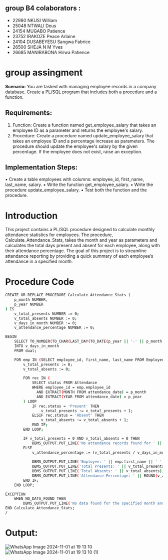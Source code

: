 ## group B4 colaborators : 
- 22980 NKUSI William
- 25048 NTWALI Deus
- 24154 MUGABO Patience
- 23752 IRAKOZE Peace Arlaine
- 24104 DUSABEYESU Sangwa Fabrice
- 26500 SHEJA N M Yves
- 26685 MANIRABONA Hirwa Patience 
   
 # group assingment 
 
 **Scenario:** You are tasked with managing employee records in a company database. Create a PL/SQL program that includes 
both a procedure and a function.
## Requirements:
  1. Function: Create a function named get_employee_salary that takes an employee ID as a parameter and returns the 
     employee's salary.
2. Procedure: Create a procedure named update_employee_salary that takes an employee ID and a percentage increase as 
parameters. The procedure should update the employee's salary by the given percentage. If the employee does not exist, 
raise an exception.
## Implementation Steps:
▪ Create a table employees with columns: employee_id, first_name, last_name, salary.
▪ Write the function get_employee_salary.
▪ Write the procedure update_employee_salary.
▪ Test both the function and the procedure.


# Introduction
This project contains a PL/SQL procedure designed to calculate monthly attendance statistics for employees. The procedure, Calculate_Attendance_Stats, takes the month and year as parameters and calculates the total days present and absent for each employee, along with their attendance percentage. The goal of this project is to streamline attendance reporting by providing a quick summary of each employee’s attendance in a specified month.

# Procedure Code

```bash
CREATE OR REPLACE PROCEDURE Calculate_Attendance_Stats ( 
    p_month NUMBER,
    p_year NUMBER
) IS
    v_total_presents NUMBER := 0;
    v_total_absents NUMBER := 0;
    v_days_in_month NUMBER := 0;
    v_attendance_percentage NUMBER := 0;

BEGIN
    SELECT TO_NUMBER(TO_CHAR(LAST_DAY(TO_DATE(p_year || '-' || p_month || '-01', 'YYYY-MM-DD')), 'DD'))
    INTO v_days_in_month
    FROM dual;

    FOR emp IN (SELECT employee_id, first_name, last_name FROM Employees) LOOP
        v_total_presents := 0;
        v_total_absents := 0;

        FOR rec IN (
            SELECT status FROM Attendance 
            WHERE employee_id = emp.employee_id
              AND EXTRACT(MONTH FROM attendance_date) = p_month
              AND EXTRACT(YEAR FROM attendance_date) = p_year
        ) LOOP
            IF rec.status = 'Present' THEN
                v_total_presents := v_total_presents + 1;
            ELSIF rec.status = 'Absent' THEN
                v_total_absents := v_total_absents + 1;
            END IF;
        END LOOP;

        IF v_total_presents = 0 AND v_total_absents = 0 THEN
            DBMS_OUTPUT.PUT_LINE('No attendance records found for ' || emp.first_name || ' ' || emp.last_name || ' in the specified month.');
        ELSE
            v_attendance_percentage := (v_total_presents / v_days_in_month) * 100;
            
            DBMS_OUTPUT.PUT_LINE('Employee: ' || emp.first_name || ' ' || emp.last_name);
            DBMS_OUTPUT.PUT_LINE('Total Presents: ' || v_total_presents);
            DBMS_OUTPUT.PUT_LINE('Total Absents: ' || v_total_absents);
            DBMS_OUTPUT.PUT_LINE('Attendance Percentage: ' || ROUND(v_attendance_percentage, 2) || '%');
        END IF;
    END LOOP;

EXCEPTION
    WHEN NO_DATA_FOUND THEN
        DBMS_OUTPUT.PUT_LINE('No data found for the specified month and year.');
END Calculate_Attendance_Stats;
/
```
# Output:

![WhatsApp Image 2024-11-01 at 19 13 10](https://github.com/user-attachments/assets/9c3f2460-8c3b-429b-ba5a-df85a570478a)
![WhatsApp Image 2024-11-01 at 19 13 10 (1)](https://github.com/user-attachments/assets/a758158d-515f-4f09-baba-8c6d09d9b421)

